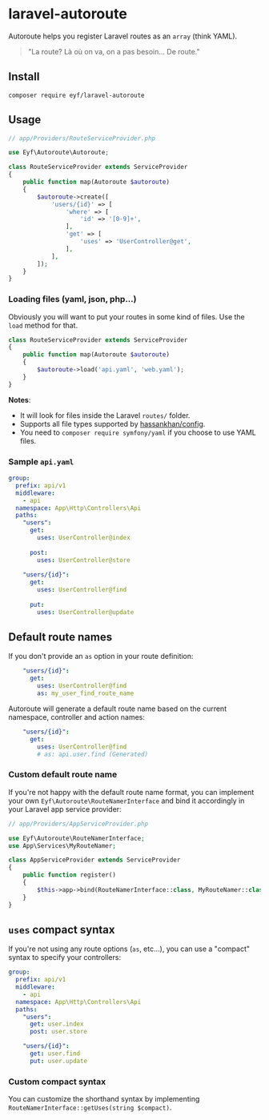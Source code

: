 # laravel-autoroute
Autoroute helps you register Laravel routes as an `array` (think YAML).

> "La route? Là où on va, on a pas besoin... De route."

## Install

```
composer require eyf/laravel-autoroute
```

## Usage

```php
// app/Providers/RouteServiceProvider.php

use Eyf\Autoroute\Autoroute;

class RouteServiceProvider extends ServiceProvider
{
    public function map(Autoroute $autoroute)
    {
        $autoroute->create([
            'users/{id}' => [
                'where' => [
                    'id' => '[0-9]+',
                ],
                'get' => [
                    'uses' => 'UserController@get',
                ],
            ],
        ]);
    }
}
```

### Loading files (yaml, json, php...)

Obviously you will want to put your routes in some kind of files. Use the `load` method for that.

```php
class RouteServiceProvider extends ServiceProvider
{
    public function map(Autoroute $autoroute)
    {
        $autoroute->load('api.yaml', 'web.yaml');
    }
}
```

__Notes__:
- It will look for files inside the Laravel `routes/` folder.
- Supports all file types supported by [hassankhan/config](https://github.com/hassankhan/config).
- You need to `composer require symfony/yaml` if you choose to use YAML files.

### Sample `api.yaml`

```yaml
group:
  prefix: api/v1
  middleware:
    - api
  namespace: App\Http\Controllers\Api
  paths:
    "users":
      get:
        uses: UserController@index
        
      post:
        uses: UserController@store
        
    "users/{id}":
      get:
        uses: UserController@find
        
      put:
        uses: UserController@update
```

## Default route names

If you don't provide an `as` option in your route definition:

```yaml
    "users/{id}":
      get:
        uses: UserController@find
        as: my_user_find_route_name
```

Autoroute will generate a default route name based on the current namespace, controller and action names:

```yaml
    "users/{id}":
      get:
        uses: UserController@find
        # as: api.user.find (Generated)
```

### Custom default route name

If you're not happy with the default route name format, you can implement your own `Eyf\Autoroute\RouteNamerInterface` and bind it accordingly in your Laravel app service provider:

```php
// app/Providers/AppServiceProvider.php

use Eyf\Autoroute\RouteNamerInterface;
use App\Services\MyRouteNamer;

class AppServiceProvider extends ServiceProvider
{
    public function register()
    {
        $this->app->bind(RouteNamerInterface::class, MyRouteNamer::class);
    }
}
```

## `uses` compact syntax

If you're not using any route options (`as`, etc...), you can use a "compact" syntax to specify your controllers:

```yaml
group:
  prefix: api/v1
  middleware:
    - api
  namespace: App\Http\Controllers\Api
  paths:
    "users":
      get: user.index
      post: user.store

    "users/{id}":
      get: user.find
      put: user.update
```

### Custom compact syntax

You can customize the shorthand syntax by implementing `RouteNamerInterface::getUses(string $compact)`.
